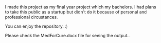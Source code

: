 I made this project as my final year project which my bachelors. I had plans to take this public as a startup but didn't do it because of personal and professional circustances.

You can enjoy the repository. :)

Please check the MedForCure.docx file for seeing the output..
